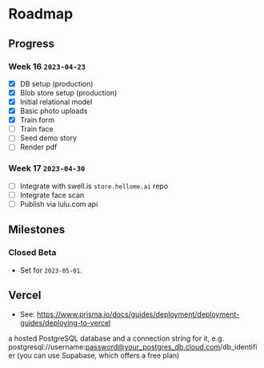 # Roadmap

## Progress

### Week 16 `2023-04-23`

- [x] DB setup (production)
- [x] Blob store setup (production)
- [x] Initial relational model
- [x] Basic photo uploads
- [x] Train form
- [ ] Train face
- [ ] Seed demo story
- [ ] Render pdf

### Week 17 `2023-04-30`

- [ ] Integrate with swell.is `store.hellome.ai` repo
- [ ] Integrate face scan
- [ ] Publish via lulu.com api

## Milestones

### Closed Beta

- Set for `2023-05-01`.

## Vercel

- See: <https://www.prisma.io/docs/guides/deployment/deployment-guides/deploying-to-vercel>

a hosted PostgreSQL database and a connection string for it, e.g. postgresql://username:password@your_postgres_db.cloud.com/db_identifier (you can use Supabase, which offers a free plan)
